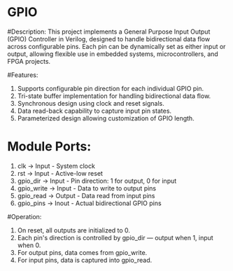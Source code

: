 # GPIO

#Description:
This project implements a General Purpose Input Output (GPIO) Controller in Verilog, designed to handle bidirectional data flow across configurable pins. Each pin can be dynamically set as either input or output, allowing flexible use in embedded systems, microcontrollers, and FPGA projects.

#Features:
1. Supports configurable pin direction for each individual GPIO pin.
2. Tri-state buffer implementation for handling bidirectional data flow.
3. Synchronous design using clock and reset signals.
4. Data read-back capability to capture input pin states.
5. Parameterized design allowing customization of GPIO length.

# Module Ports:
1. clk -> Input - System clock
2. rst ->	Input	- Active-low reset
3. gpio_dir	-> Input	- Pin direction: 1 for output, 0 for input
4. gpio_write	-> Input - Data to write to output pins
5. gpio_read	-> Output	- Data read from input pins
6. gpio_pins	-> Inout	- Actual bidirectional GPIO pins

#Operation:
1. On reset, all outputs are initialized to 0.
2. Each pin's direction is controlled by gpio_dir — output when 1, input when 0.
3. For output pins, data comes from gpio_write.
4. For input pins, data is captured into gpio_read.
